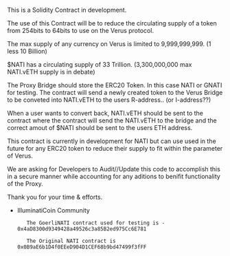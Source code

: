 This is a Solidity Contract in development.

The use of this Contract will be to reduce the circulating supply of a token from 254bits to 64bits to use on the Verus protocol.

The max supply of any currency on Verus is limited to 9,999,999,999. (1 less 10 Billion)

$NATI has a circulating supply of 33 Trillion. (3,300,000,000 max NATI.vETH supply is in debate)

The Proxy Bridge should store the ERC20 Token. In this case NATI or GNATI for testing.
The contract will send a newly created token to the Verus Bridge to be conveted into NATI.vETH to the users R-address.. (or I-address??)

When a user wants to convert back, NATI.vETH should be sent to the contract where the contract will send the NATI.vETH to the bridge
and the correct amout of $NATI should be sent to the users ETH address.

This contract is currently in development for NATI but can use used in the 
future for any ERC20 token to reduce their supply to fit within the parameter 
of Verus.

We are asking for Developers to Audit//Update this code to accomplish this
in a secure manner while accounting for any aditions to benifit functionality of the Proxy.  

Thank you for your time & efforts.

- IlluminatiCoin Community

         The GoerliNATI contract used for testing is - 0x4aD8300d9349428a49526c3a85B2ed975Cc6E781
   
         The Original NATI contract is 0x0B9aE6b1D4f0EEeD904D1CEF68b9bd47499f3fFF
